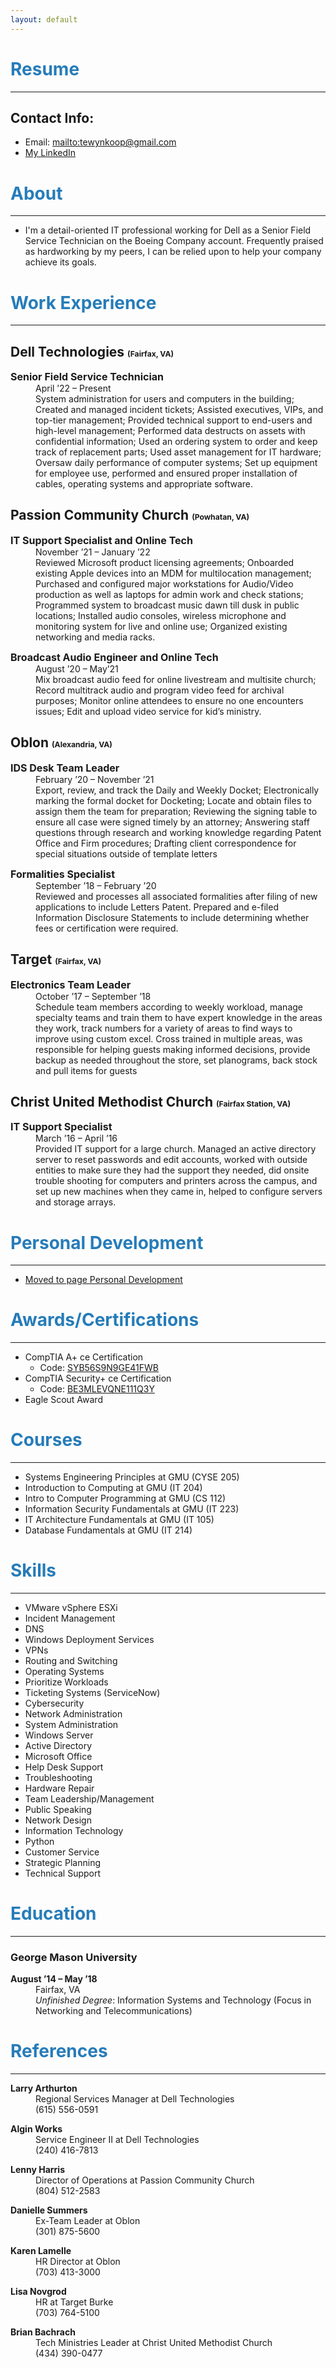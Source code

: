 ```yaml
---
layout: default
---
```


# <span style="color:#267CB9"> Resume </span>
-----

## Contact Info:
- Email: <mailto:tewynkoop@gmail.com>
- <a href="https://www.linkedin.com/in/tylerewynkoop">My LinkedIn</a>

# <span style="color:#267CB9"> About </span>
-----

* I'm a detail-oriented IT professional working for Dell as a Senior Field Service Technician on the Boeing Company account. Frequently praised as hardworking by my peers, I can be relied upon to help your company achieve its goals.

# <span style="color:#267CB9"> Work Experience </span>
-----

## Dell Technologies <small><small><small> (Fairfax, VA) </small></small></small>

<dl>
<dt style="font-size:16px"><b>Senior Field Service Technician</b></dt>
<dd>April ’22 – Present</dd>
<dd>System administration for users and computers in the building; Created and managed incident tickets; Assisted executives, VIPs, and top-tier management; Provided technical support to end-users and high-level management; Performed data destructs on assets with confidential information; Used an ordering system to order and keep track of replacement parts; Used asset management for IT hardware; Oversaw daily performance of computer systems; Set up equipment for employee use, performed and ensured proper installation of cables, operating systems and appropriate software.</dd>
</dl>

## Passion Community Church <small><small><small> (Powhatan, VA) </small></small></small>

<dl>
<dt style="font-size:16px"><b>IT Support Specialist and Online Tech</b></dt>
<dd>November ’21 – January ’22</dd>
<dd>Reviewed Microsoft product licensing agreements; Onboarded existing Apple devices into an MDM for multilocation management; Purchased and configured major workstations for Audio/Video production as well as laptops for admin work and check stations; Programmed system to broadcast music dawn till dusk in public locations; Installed audio consoles, wireless microphone and monitoring system for live and online use; Organized existing networking and media racks.</dd>
</dl>

<dl>
<dt style="font-size:16px"><b>Broadcast Audio Engineer and Online Tech</b></dt>
<dd>August ’20 – May’21</dd>
<dd>Mix broadcast audio feed for online livestream and multisite church; Record multitrack audio and program video feed for archival purposes; Monitor online attendees to ensure no one encounters issues; Edit and upload video service for kid’s ministry.</dd>
</dl>

## Oblon <small><small><small> (Alexandria, VA) </small></small></small>

<dl>
<dt style="font-size:16px"><b>IDS Desk Team Leader</b></dt>
<dd>February ’20 – November ’21</dd>
<dd>Export, review, and track the Daily and Weekly Docket; Electronically marking the formal docket for Docketing; Locate and obtain files to assign them the team for preparation; Reviewing the signing table to ensure all case were signed timely by an attorney; Answering staff questions through research and working knowledge regarding Patent Office and Firm procedures; Drafting client correspondence for special situations outside of template letters</dd>
</dl>
 
<dl>
<dt style="font-size:16px"><b>Formalities Specialist</b></dt>
<dd>September ’18 – February ’20</dd>
<dd>Reviewed and processes all associated formalities after filing of new applications to include Letters Patent. Prepared and e-filed Information Disclosure Statements to include determining whether fees or certification were required.</dd>
</dl>

## Target <small><small><small> (Fairfax, VA) </small></small></small>

<dl>
<dt style="font-size:16px"><b>Electronics Team Leader</b></dt>
<dd>October ’17 – September ’18</dd>
<dd>Schedule team members according to weekly workload, manage specialty teams and train them to have expert knowledge in the areas they work, track numbers for a variety of areas to find ways to improve using custom excel. Cross trained in multiple areas, was responsible for helping guests making informed decisions, provide backup as needed throughout the store, set planograms, back stock and pull items for guests</dd>
</dl>

## Christ United Methodist Church <small><small><small> (Fairfax Station, VA) </small></small></small>

<dl>
<dt style="font-size:16px"><b>IT Support Specialist</b></dt>
<dd>March ’16 – April ’16</dd>
<dd>Provided IT support for a large church. Managed an active directory server to reset passwords and edit accounts, worked with outside entities to make sure they had the support they needed, did onsite trouble shooting for computers and printers across the campus, and set up new machines when they came in, helped to configure servers and storage arrays.</dd>
</dl>

# <span style="color:#267CB9"> Personal Development </span>
-----

* [Moved to page Personal Development](./personal-development.md)
<!-- * Setup a SOHO network setup consisting of all managed Ubiquiti Unifi gear, 4 main servers, and a Synology NAS. The network is constructed with 1 firewall, 1 switch, and 2 APs and has custom firewall rules are in place to keep guest traffic, IoT devices, and the DMZ traffic isolated from the secure LAN. The servers are an ESXi 8 server and 3 node Highly Available Proxmox Cluster. The ESXi server is the main production machine and is running a Windows Server 2022 VM for testing and network DNS, as well as, a few Debian based VMs to host docker containers for various workloads. Just to name a few containers there are web servers, uptime monitoring, VPNs and remote management. The 3 node Proxmox cluster is primarily set up for learning RHEL, it hosts a couple more Debian based VMs, and allows for the learning of clustered storage through Ceph. -->

# <span style="color:#267CB9"> Awards/Certifications </span>
-----
 
- CompTIA A+ ce Certification
    - Code: [SYB56S9N9GE41FWB](http://verify.CompTIA.org)
- CompTIA Security+ ce Certification
    - Code: [BE3MLEVQNE111Q3Y](http://verify.CompTIA.org)
- Eagle Scout Award

<div data-iframe-width="150" data-iframe-height="270" data-share-badge-id="ee233c64-e31c-4e84-8612-c854118edff7" data-share-badge-host="https://www.credly.com"></div><script type="text/javascript" async src="//cdn.credly.com/assets/utilities/embed.js"></script><div data-iframe-width="150" data-iframe-height="270" data-share-badge-id="1e82cc71-7611-4cd3-8fb8-0c004c1987ab" data-share-badge-host="https://www.credly.com"></div><script type="text/javascript" async src="//cdn.credly.com/assets/utilities/embed.js"></script><div data-iframe-width="150" data-iframe-height="270" data-share-badge-id="925540b5-afc0-4e20-a68c-d9c2540fb1ee" data-share-badge-host="https://www.credly.com"></div><script type="text/javascript" async src="//cdn.credly.com/assets/utilities/embed.js"></script><div data-iframe-width="150" data-iframe-height="270" data-share-badge-id="278cee26-3051-4662-9759-9a082a816e83" data-share-badge-host="https://www.credly.com"></div><script type="text/javascript" async src="//cdn.credly.com/assets/utilities/embed.js"></script>

# <span style="color:#267CB9"> Courses </span>
-----
 
- Systems Engineering Principles at GMU (CYSE 205)
- Introduction to Computing at GMU (IT 204)
- Intro to Computer Programming at GMU (CS 112)
- Information Security Fundamentals at GMU (IT 223)
- IT Architecture Fundamentals at GMU (IT 105)
- Database Fundamentals at GMU (IT 214)

# <span style="color:#267CB9"> Skills </span>
-----
 
* VMware vSphere ESXi
* Incident Management
* DNS
* Windows Deployment Services
* VPNs
* Routing and Switching
* Operating Systems
* Prioritize Workloads
* Ticketing Systems (ServiceNow)
* Cybersecurity
* Network Administration
* System Administration
* Windows Server
* Active Directory
* Microsoft Office
* Help Desk Support
* Troubleshooting
* Hardware Repair
* Team Leadership/Management
* Public Speaking
* Network Design
* Information Technology
* Python
* Customer Service
* Strategic Planning
* Technical Support
 
# <span style="color:#267CB9"> Education </span>
-----

<h3>George Mason University</h3> 

<dl>
<dt><b>August ’14 – May ’18</b></dt>
<dd>Fairfax, VA</dd>
<dd><i>Unfinished Degree</i>: Information Systems and Technology (Focus in Networking and Telecommunications)</dd>
</dl>

# <span style="color:#267CB9"> References </span>
-----
<dl>
<dt><b>Larry Arthurton</b></dt>
<dd>Regional Services Manager at Dell Technologies</dd>
<dd>(615) 556-0591</dd>
</dl>

<dl>
<dt><b>Algin Works</b></dt>
<dd>Service Engineer II at Dell Technologies</dd>
<dd>(240) 416-7813</dd>
</dl>

<dl>
<dt><b>Lenny Harris</b></dt>
<dd>Director of Operations at Passion Community Church</dd>
<dd>(804) 512-2583</dd>
</dl>

<dl>
<dt><b>Danielle Summers</b></dt>
<dd>Ex-Team Leader at Oblon</dd>
<dd>(301) 875-5600</dd>
</dl>

<dl>
<dt><b>Karen Lamelle</b></dt>
<dd>HR Director at Oblon</dd>
<dd>(703) 413-3000</dd>
</dl>

<dl>
<dt><b>Lisa Novgrod</b></dt>
<dd>HR at Target Burke</dd>
<dd>(703) 764-5100</dd>
</dl>

<dl>
<dt><b>Brian Bachrach</b></dt>
<dd>Tech Ministries Leader at Christ United Methodist Church</dd>
<dd>(434) 390-0477</dd>
</dl>
